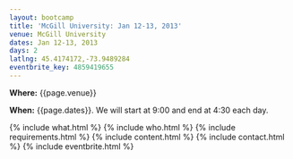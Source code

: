 ```yaml
---
layout: bootcamp
title: 'McGill University: Jan 12-13, 2013'
venue: McGill University
dates: Jan 12-13, 2013
days: 2
latlng: 45.4174172,-73.9489284
eventbrite_key: 4859419655
---
```

**Where:** {{page.venue}}

**When:** {{page.dates}}. We will start at 9:00 and end at 4:30 each day.

{% include what.html %}
{% include who.html %}
{% include requirements.html %}
{% include content.html %}
{% include contact.html %}
{% include eventbrite.html %}

